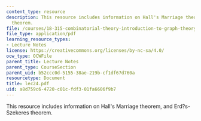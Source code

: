 ```yaml
---
content_type: resource
description: This resource includes information on Hall's Marriage theorem, and Erd?s-Szekeres
  theorem.
file: /courses/18-315-combinatorial-theory-introduction-to-graph-theory-extremal-and-enumerative-combinatorics-spring-2005/a8d759c64720c01cfdf301fa6606f9b7_lec24.pdf
file_type: application/pdf
learning_resource_types:
- Lecture Notes
license: https://creativecommons.org/licenses/by-nc-sa/4.0/
ocw_type: OCWFile
parent_title: Lecture Notes
parent_type: CourseSection
parent_uid: b52ccc0d-5155-38ae-219b-cf1df67d760a
resourcetype: Document
title: lec24.pdf
uid: a8d759c6-4720-c01c-fdf3-01fa6606f9b7
---
```

This resource includes information on Hall's Marriage theorem, and Erd?s-Szekeres theorem.